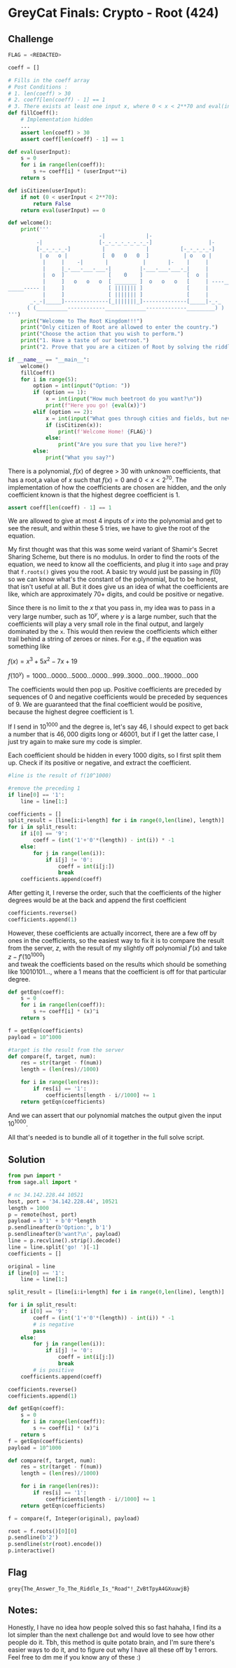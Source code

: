 # GreyCat Finals: Crypto - Root (424)

## Challenge

```python
FLAG = <REDACTED>

coeff = []

# Fills in the coeff array
# Post Conditions :
# 1. len(coeff) > 30
# 2. coeff[len(coeff) - 1] == 1
# 3. There exists at least one input x, where 0 < x < 2**70 and eval(input) == 0
def fillCoeff():
    # Implementation hidden
    ...
    assert len(coeff) > 30
    assert coeff[len(coeff) - 1] == 1

def eval(userInput):
    s = 0
    for i in range(len(coeff)):
        s += coeff[i] * (userInput**i)
    return s

def isCitizen(userInput):
    if not (0 < userInput < 2**70):
        return False
    return eval(userInput) == 0

def welcome():
    print('''
                             -|             |-
         -|                  [-_-_-_-_-_-_-_-]                  |-
         [-_-_-_-_-]          |             |          [-_-_-_-_-]
          | o   o |           [  0   0   0  ]           | o   o |
           |     |    -|       |           |       |-    |     |
           |     |_-___-___-___-|         |-___-___-___-_|     |
           |  o  ]              [    0    ]              [  o  |
           |     ]   o   o   o  [ _______ ]  o   o   o   [     | ----__________
_____----- |     ]              [ ||||||| ]              [     |
           |     ]              [ ||||||| ]              [     |
       _-_-|_____]--------------[_|||||||_]--------------[_____|-_-_
      ( (__________------------_____________-------------_________) )
''')
    print("Welcome to The Root Kingdom!!!")
    print("Only citizen of Root are allowed to enter the country.")
    print("Choose the action that you wish to perform.")
    print("1. Have a taste of our beetroot.")
    print("2. Prove that you are a citizen of Root by solving the riddle")

if __name__ == "__main__":
    welcome()
    fillCoeff()
    for i in range(5):
        option = int(input("Option: "))
        if (option == 1):
            x = int(input("How much beetroot do you want?\n"))
            print(f"Here you go! {eval(x)}")
        elif (option == 2):
            x = int(input("What goes through cities and fields, but never moves?\n"))
            if (isCitizen(x)):
                print(f'Welcome Home! {FLAG}')
            else:
                print("Are you sure that you live here?")
        else:
            print("What you say?")
```

There is a polynomial, $f(x)$ of degree > 30 with unknown coefficients, that has a root,a value of $x$ such that $f(x) = 0$ and $0 < x < 2^70$. The implementation of how the coefficients are chosen are hidden, and the only coefficient known is that the highest degree coefficient is $1$.

```python
assert coeff[len(coeff) - 1] == 1
```

We are allowed to give at most 4 inputs of $x$ into the polynomial and get to see the result, and within these 5 tries, we have to give the root of the equation.

My first thought was that this was some weird variant of Shamir's Secret Sharing Scheme, but there is no modulus. In order to find the roots of the equation, we need to know all the coefficients, and plug it into `sage` and pray that `f.roots()` gives you the root. A basic try would just be passing in $f(0)$ so we can know what's the constant of the polynomial, but to be honest, that isn't useful at all. But it does give us an idea of what the coefficients are like, which are approximately 70+ digits, and could be positive or negative.

Since there is no limit to the $x$ that you pass in, my idea was to pass in a very large number, such as $10^y$, where $y$ is a large number, such that the coefficients will play a very small role in the final output, and largely dominated by the `x`. This would then review the coefficients which either trail behind a string of zeroes or nines. For e.g., if the equation was something like

$f(x) = x^3 + 5x^2 - 7x + 19$

$f(10^y) = 1000...0000...5000...0000...999..3000...000...19000...000$

The coefficients would then pop up. Positive coefficients are preceded by sequences of $0$ and negative coefficients would be preceded by sequences of $9$. We are guaranteed that the final coefficient would be positive, because the highest degree coefficient is $1$.

If I send in $10^{1000}$ and the degree is, let's say $46$, I should expect to get back a number that is $46,000$ digits long or $46001$, but if I get the latter case, I just try again to make sure my code is simpler.

Each coefficient should be hidden in every $1000$ digits, so I first split them up. Check if its positive or negative, and extract the coefficient.

```python
#line is the result of f(10^1000)

#remove the preceding 1
if line[0] == '1':
    line = line[1:]

coefficients = []
split_result = [line[i:i+length] for i in range(0,len(line), length)]
for i in split_result:
    if i[0] == '9':
        coeff = (int('1'+'0'*(length)) - int(i)) * -1
    else:
        for j in range(len(i)):
            if i[j] != '0':
                coeff = int(i[j:])
                break
    coefficients.append(coeff)
```

After getting it, I reverse the order, such that the coefficients of the higher degrees would be at the back and append the first coefficient

```python
coefficients.reverse()
coefficients.append(1)
```

However, these coefficients are actually incorrect, there are a few off by ones in the coefficients, so the easiest way to fix it is to compare the result from the server, $z$, with the result of my slightly off polynomial $f'(x)$ and take  
$z - f'( 10^{1000})$  
and tweak the coefficients based on the results which should be something like $10010101...$, where a $1$ means that the coefficient is off for that particular degree.

```python
def getEqn(coeff):
    s = 0
    for i in range(len(coeff)):
        s += coeff[i] * (x)^i
    return s

f = getEqn(coefficients)
payload = 10^1000

#target is the result from the server
def compare(f, target, num):
    res = str(target - f(num))
    length = (len(res)//1000)

    for i in range(len(res)):
        if res[i] == '1':
            coefficients[length - i//1000] += 1
    return getEqn(coefficients)

```

And we can assert that our polynomial matches the output given the input $10^{1000}$.

All that's needed is to bundle all of it together in the full solve script.

## Solution

```python
from pwn import *
from sage.all import *

# nc 34.142.228.44 10521
host, port = '34.142.228.44', 10521
length = 1000
p = remote(host, port)
payload = b'1' + b'0'*length
p.sendlineafter(b'Option:', b'1')
p.sendlineafter(b'want?\n', payload)
line = p.recvline().strip().decode()
line = line.split('go! ')[-1]
coefficients = []

original = line
if line[0] == '1':
    line = line[1:]

split_result = [line[i:i+length] for i in range(0,len(line), length)]

for i in split_result:
    if i[0] == '9':
        coeff = (int('1'+'0'*(length)) - int(i)) * -1
        # is negative
        pass
    else:
        for j in range(len(i)):
            if i[j] != '0':
                coeff = int(i[j:])
                break
        # is positive
    coefficients.append(coeff)

coefficients.reverse()
coefficients.append(1)

def getEqn(coeff):
    s = 0
    for i in range(len(coeff)):
        s += coeff[i] * (x)^i
    return s
f = getEqn(coefficients)
payload = 10^1000

def compare(f, target, num):
    res = str(target - f(num))
    length = (len(res)//1000)

    for i in range(len(res)):
        if res[i] == '1':
            coefficients[length - i//1000] += 1
    return getEqn(coefficients)

f = compare(f, Integer(original), payload)

root = f.roots()[0][0]
p.sendline(b'2')
p.sendline(str(root).encode())
p.interactive()
```

## Flag

```
grey{The_Answer_To_The_Riddle_Is_"Road"!_ZvBtTpyA4GXuuwjB}
```

## Notes:

Honestly, I have no idea how people solved this so fast hahaha, I find its a lot simpler than the next challenge `Dot` and would love to see how other people do it. Tbh, this method is quite potato brain, and I'm sure there's easier ways to do it, and to figure out why I have all these off by 1 errors. Feel free to dm me if you know any of these :)
